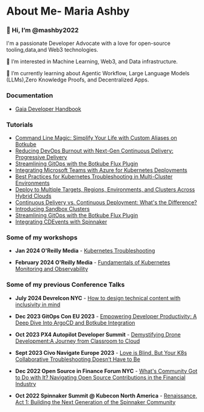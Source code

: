 # About Me- Maria Ashby 
### 👋 Hi, I’m @mashby2022
I'm a passionate Developer Advocate with a love for open-source tooling,data,and Web3 technologies.

👀 I’m interested in Machine Learning, Web3, and Data infrastructure. 

🌱 I’m currently learning about Agentic Workflow, Large Language Models (LLMs),Zero Knowledge Proofs, and Decentralized Apps.

### Documentation
- [Gaia Developer Handbook](https://developer.gaianet.ai/)
  
### Tutorials
- [Command Line Magic: Simplify Your Life with Custom Aliases on Botkube](https://botkube.io/blog/command-line-magic-simplify-your-life-with-custom-kubernetes-kubectrl-aliases-on-botkube) 
- [Reducing DevOps Burnout with Next-Gen Continuous Delivery: Progressive Delivery](https://medium.com/@mashbythedev/reducing-devops-burnout-with-next-gen-continuous-delivery-progressive-delivery-805e8dc7b342)
- [Streamlining GitOps with the Botkube Flux Plugin](https://botkube.io/blog/streamlining-gitops-with-the-botkube-flux-plugin) 
- [Integrating Microsoft Teams with Azure for Kubernetes Deployments](https://botkube.io/blog/integrating-microsoft-teams-with-azure-for-kubernetes-deployments)
- [Best Practices for Kubernetes Troubleshooting in Multi-Cluster Environments](https://botkube.io/blog/best-practices-for-kubernetes-troubleshooting-in-multi-cluster-environments)
- [Deploy to Multiple Targets, Regions, Environments, and Clusters Across Hybrid Clouds](https://medium.com/@mashbythedev/deploy-to-multiple-targets-regions-environments-and-clusters-across-hybrid-clouds-ec3c29a8526e) 
- [Continuous Delivery vs. Continuous Deployment: What's the Difference?](https://medium.com/@mashbythedev/continuous-delivery-vs-continuous-deployment-whats-the-difference-032fc6737b54)
- [Introducing Sandbox Clusters](https://medium.com/@mashbythedev/introducing-sandbox-clusters)
- [Streamlining GitOps with the Botkube Flux Plugin](https://medium.com/kubeshop-i/streamlining-gitops-with-the-botkube-flux-plugin-ee54732d1984)
- [Integrating CDEvents with Spinnaker](https://cd.foundation/blog/2022/10/21/integrating-cdevents-with-spinnaker/)
  
 ### Some of my workshops
- **Jan 2024 O'Reilly Media** -  [Kubernetes Troubleshooting](https://github.com/mashby2022/Kubernetes-troubleshooting-Oreilly/tree/main?tab=readme-ov-file)

- **February 2024 O'Reilly Media** -  [Fundamentals of Kubernetes Monitoring and Observability](https://github.com/mashby2022/Oreilly-monitoring-labs)

### Some of my previous Conference Talks
- **July 2024 Devrelcon NYC** - [How to design technical content with inclusivity in mind](https://youtu.be/7hzu8dmBUr8?si=FfJtwmqHRVbmcP8_)
- **Dec 2023 GitOps Con EU 2023** - [Empowering Developer Productivity: A Deep Dive Into ArgoCD and Botkube Integration]( 
https://www.youtube.com/watch?v=N4ka2MuvTdg)
- **Oct 2023 PX4 Autopilot Developer Summit** - [Demystifying Drone Development:A Journey from Classroom to Cloud](https://youtu.be/9vtXNLZxh18?si=rQzPwqdVTuP70Up0)

- **Sept 2023 Civo Navigate Europe 2023** -  [Love is Blind, But Your K8s Collaborative Troubleshooting Doesn’t Have to Be](https://youtu.be/nFpTXrkz3cQ?feature=shared)
  
- **Dec 2022 Open Source in Finance Forum NYC** -  [What's Community Got to Do with It? Navigating Open Source Contributions in the Financial Industry](https://www.youtube.com/watch?v=UO1Rl8EHVmo)

- **Oct 2022 Spinnaker Summit @ Kubecon North America** -  [Renaissance, Act 1: Building the Next Generation of the Spinnaker Community](https://www.youtube.com/watch?v=N4ka2MuvTdg)



